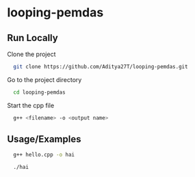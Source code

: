 # looping-pemdas

## Run Locally  

Clone the project  

~~~bash  
  git clone https://github.com/Aditya27T/looping-pemdas.git
~~~

Go to the project directory  

~~~bash  
  cd looping-pemdas
~~~

Start the cpp file  

~~~bash  
  g++ <filename> -o <output name>
~~~

## Usage/Examples

~~~bash
  g++ hello.cpp -o hai
~~~  

~~~bash
  ./hai
~~~
